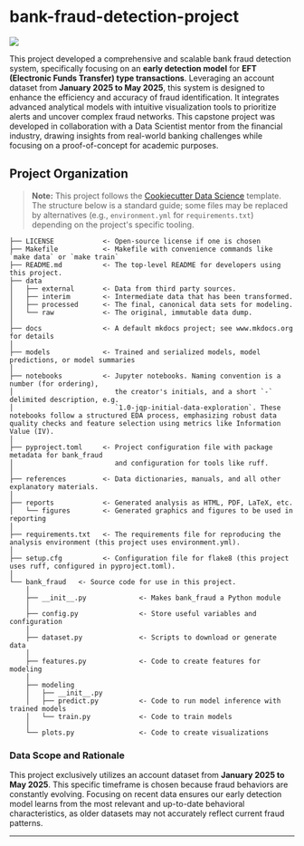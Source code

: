 # bank-fraud-detection-project

<a target="_blank" href="https://cookiecutter-data-science.drivendata.org/">
    <img src="https://img.shields.io/badge/CCDS-Project%20template-328F97?logo=cookiecutter" />
</a>

This project developed a comprehensive and scalable bank fraud detection system, specifically focusing on an **early detection model** for **EFT (Electronic Funds Transfer) type transactions**. Leveraging an account dataset from **January 2025 to May 2025**, this system is designed to enhance the efficiency and accuracy of fraud identification. It integrates advanced analytical models with intuitive visualization tools to prioritize alerts and uncover complex fraud networks. This capstone project was developed in collaboration with a Data Scientist mentor from the financial industry, drawing insights from real-world banking challenges while focusing on a proof-of-concept for academic purposes.

## Project Organization

> **Note:** This project follows the [Cookiecutter Data Science](https://cookiecutter-data-science.drivendata.org/) template. The structure below is a standard guide; some files may be replaced by alternatives (e.g., `environment.yml` for `requirements.txt`) depending on the project's specific tooling.

```
├── LICENSE            <- Open-source license if one is chosen
├── Makefile           <- Makefile with convenience commands like `make data` or `make train`
├── README.md          <- The top-level README for developers using this project.
├── data
│   ├── external       <- Data from third party sources.
│   ├── interim        <- Intermediate data that has been transformed.
│   ├── processed      <- The final, canonical data sets for modeling.
│   └── raw            <- The original, immutable data dump.
│
├── docs               <- A default mkdocs project; see www.mkdocs.org for details
│
├── models             <- Trained and serialized models, model predictions, or model summaries
│
├── notebooks          <- Jupyter notebooks. Naming convention is a number (for ordering),
│                         the creator's initials, and a short `-` delimited description, e.g.
│                         `1.0-jqp-initial-data-exploration`. These notebooks follow a structured EDA process, emphasizing robust data quality checks and feature selection using metrics like Information Value (IV).
│
├── pyproject.toml     <- Project configuration file with package metadata for bank_fraud
│                         and configuration for tools like ruff.
│
├── references         <- Data dictionaries, manuals, and all other explanatory materials.
│
├── reports            <- Generated analysis as HTML, PDF, LaTeX, etc.
│   └── figures        <- Generated graphics and figures to be used in reporting
│
├── requirements.txt   <- The requirements file for reproducing the analysis environment (this project uses environment.yml).
│
├── setup.cfg          <- Configuration file for flake8 (this project uses ruff, configured in pyproject.toml).
│
└── bank_fraud   <- Source code for use in this project.
    │
    ├── __init__.py             <- Makes bank_fraud a Python module
    │
    ├── config.py               <- Store useful variables and configuration
    │
    ├── dataset.py              <- Scripts to download or generate data
    │
    ├── features.py             <- Code to create features for modeling
    │
    ├── modeling                
    │   ├── __init__.py 
    │   ├── predict.py          <- Code to run model inference with trained models          
    │   └── train.py            <- Code to train models
    │
    └── plots.py                <- Code to create visualizations
```

### Data Scope and Rationale

This project exclusively utilizes an account dataset from **January 2025 to May 2025**. This specific timeframe is chosen because fraud behaviors are constantly evolving. Focusing on recent data ensures our early detection model learns from the most relevant and up-to-date behavioral characteristics, as older datasets may not accurately reflect current fraud patterns.

--------

